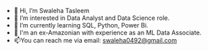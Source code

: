 - 👋 Hi, I’m Swaleha Tasleem
- 👀 I’m interested in Data Analyst and Data Science role.
- 🌱 I’m currently learning SQL, Python, Power Bi.
- 💞️ I'm an ex-Amazonian with experience as an ML Data Associate.
- 📫You can reach me via email: swaleha0492@gmail.com
